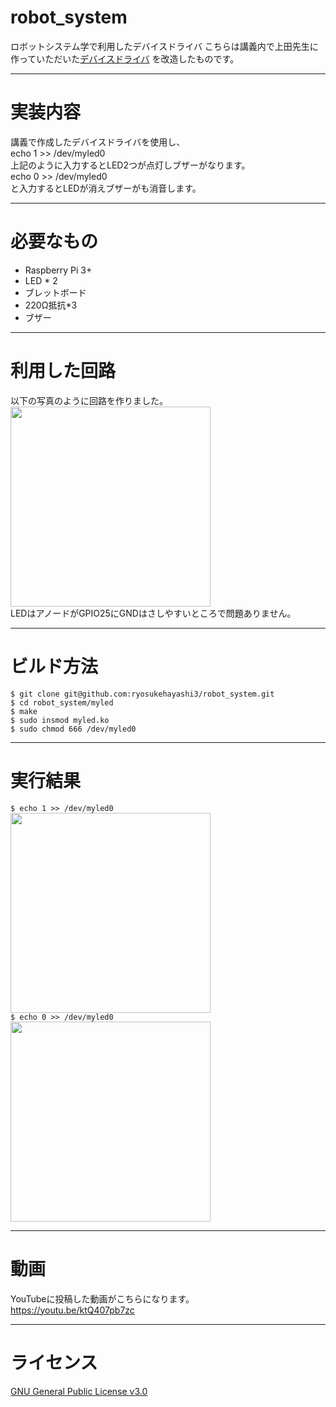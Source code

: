 # robot_system
ロボットシステム学で利用したデバイスドライバ
こちらは講義内で上田先生に作っていただいた[デバイスドライバ](https://github.com/ryuichiueda/robosys_device_drivers/blob/master/myled.c)
を改造したものです。
***
# 実装内容  
講義で作成したデバイスドライバを使用し、  
echo 1 >> /dev/myled0  
上記のように入力するとLED2つが点灯しブザーがなります。  
echo 0 >> /dev/myled0  
と入力するとLEDが消えブザーがも消音します。
***
# 必要なもの  
* Raspberry Pi 3+
* LED * 2  
* ブレットボード  
* 220Ω抵抗*3  
* ブザー  
***
# 利用した回路  
以下の写真のように回路を作りました。  
<img src="https://user-images.githubusercontent.com/94128516/148500777-995b65ac-62b0-4d05-90bd-1ef85af45c53.jpg" width="320">  
LEDはアノードがGPIO25にGNDはさしやすいところで問題ありません。  
***
# ビルド方法  
`$ git clone git@github.com:ryosukehayashi3/robot_system.git`  
`$ cd robot_system/myled`  
`$ make`  
`$ sudo insmod myled.ko`  
`$ sudo chmod 666 /dev/myled0`  
***
# 実行結果  
`$ echo 1 >> /dev/myled0`  
<img src="" width="320">  
`$ echo 0 >> /dev/myled0`  
<img src="https://user-images.githubusercontent.com/94128516/146244268-42220ff1-2d94-42e7-85cd-d25c9455e6f1.jpg" width="320">  
***
# 動画  
YouTubeに投稿した動画がこちらになります。  
<https://youtu.be/ktQ407pb7zc>
***
# ライセンス  
[GNU General Public License v3.0](https://github.com/ryosukehayashi3/robot_system/blob/main/LICENSE)
